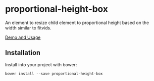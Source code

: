 # proportional-height-box

An element to resize child element to proportional height based on the width similar to fitvids.

[Demo and Usage](diddledan.github.io/proportional-height-box)

## Installation

Install into your project with bower:

`bower install --save proportional-height-box`